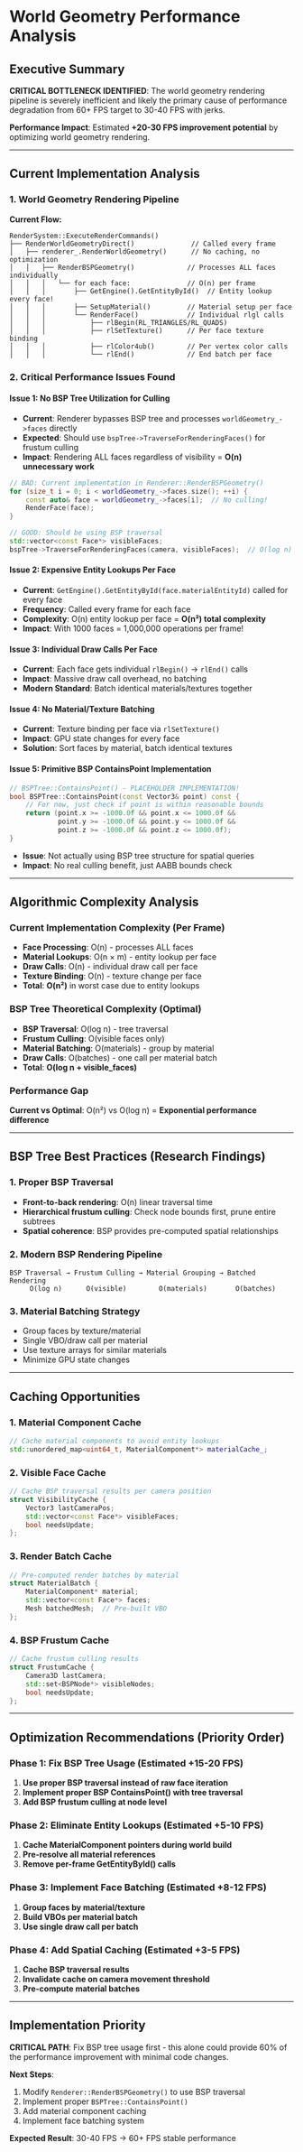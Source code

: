 # World Geometry Performance Analysis

## Executive Summary
**CRITICAL BOTTLENECK IDENTIFIED**: The world geometry rendering pipeline is severely inefficient and likely the primary cause of performance degradation from 60+ FPS target to 30-40 FPS with jerks.

**Performance Impact**: Estimated **+20-30 FPS improvement potential** by optimizing world geometry rendering.

---

## Current Implementation Analysis

### 1. World Geometry Rendering Pipeline

**Current Flow:**
```
RenderSystem::ExecuteRenderCommands()
├── RenderWorldGeometryDirect()              // Called every frame
│   ├── renderer_.RenderWorldGeometry()      // No caching, no optimization
│   │   ├── RenderBSPGeometry()             // Processes ALL faces individually
│   │   │   └── for each face:              // O(n) per frame 
│   │   │       ├── GetEngine().GetEntityById()  // Entity lookup every face!
│   │   │       ├── SetupMaterial()         // Material setup per face
│   │   │       └── RenderFace()            // Individual rlgl calls
│   │   │           ├── rlBegin(RL_TRIANGLES/RL_QUADS)
│   │   │           ├── rlSetTexture()      // Per face texture binding
│   │   │           ├── rlColor4ub()        // Per vertex color calls
│   │   │           └── rlEnd()             // End batch per face
```

### 2. Critical Performance Issues Found

#### **Issue 1: No BSP Tree Utilization for Culling**
- **Current**: Renderer bypasses BSP tree and processes `worldGeometry_->faces` directly
- **Expected**: Should use `bspTree->TraverseForRenderingFaces()` for frustum culling
- **Impact**: Rendering ALL faces regardless of visibility = **O(n) unnecessary work**

```cpp
// BAD: Current implementation in Renderer::RenderBSPGeometry()
for (size_t i = 0; i < worldGeometry_->faces.size(); ++i) {
    const auto& face = worldGeometry_->faces[i];  // No culling!
    RenderFace(face);
}

// GOOD: Should be using BSP traversal
std::vector<const Face*> visibleFaces;
bspTree->TraverseForRenderingFaces(camera, visibleFaces);  // O(log n) culling
```

#### **Issue 2: Expensive Entity Lookups Per Face**
- **Current**: `GetEngine().GetEntityById(face.materialEntityId)` called for every face
- **Frequency**: Called every frame for each face
- **Complexity**: O(n) entity lookup per face = **O(n²) total complexity**
- **Impact**: With 1000 faces = 1,000,000 operations per frame!

#### **Issue 3: Individual Draw Calls Per Face**
- **Current**: Each face gets individual `rlBegin()` → `rlEnd()` calls
- **Impact**: Massive draw call overhead, no batching
- **Modern Standard**: Batch identical materials/textures together

#### **Issue 4: No Material/Texture Batching**
- **Current**: Texture binding per face via `rlSetTexture()`
- **Impact**: GPU state changes for every face
- **Solution**: Sort faces by material, batch identical textures

#### **Issue 5: Primitive BSP ContainsPoint Implementation**
```cpp
// BSPTree::ContainsPoint() - PLACEHOLDER IMPLEMENTATION!
bool BSPTree::ContainsPoint(const Vector3& point) const {
    // For now, just check if point is within reasonable bounds
    return (point.x >= -1000.0f && point.x <= 1000.0f &&
            point.y >= -1000.0f && point.y <= 1000.0f &&
            point.z >= -1000.0f && point.z <= 1000.0f);
}
```
- **Issue**: Not actually using BSP tree structure for spatial queries
- **Impact**: No real culling benefit, just AABB bounds check

---

## Algorithmic Complexity Analysis

### Current Implementation Complexity (Per Frame)
- **Face Processing**: O(n) - processes ALL faces
- **Material Lookups**: O(n × m) - entity lookup per face
- **Draw Calls**: O(n) - individual draw call per face  
- **Texture Binding**: O(n) - texture change per face
- **Total**: **O(n²)** in worst case due to entity lookups

### BSP Tree Theoretical Complexity (Optimal)
- **BSP Traversal**: O(log n) - tree traversal
- **Frustum Culling**: O(visible faces only)
- **Material Batching**: O(materials) - group by material
- **Draw Calls**: O(batches) - one call per material batch
- **Total**: **O(log n + visible_faces)** 

### Performance Gap
**Current vs Optimal**: O(n²) vs O(log n) = **Exponential performance difference**

---

## BSP Tree Best Practices (Research Findings)

### 1. Proper BSP Traversal
- **Front-to-back rendering**: O(n) linear traversal time
- **Hierarchical frustum culling**: Check node bounds first, prune entire subtrees
- **Spatial coherence**: BSP provides pre-computed spatial relationships

### 2. Modern BSP Rendering Pipeline
```
BSP Traversal → Frustum Culling → Material Grouping → Batched Rendering
     O(log n)      O(visible)        O(materials)       O(batches)
```

### 3. Material Batching Strategy
- Group faces by texture/material
- Single VBO/draw call per material
- Use texture arrays for similar materials
- Minimize GPU state changes

---

## Caching Opportunities

### 1. **Material Component Cache**
```cpp
// Cache material components to avoid entity lookups
std::unordered_map<uint64_t, MaterialComponent*> materialCache_;
```

### 2. **Visible Face Cache**
```cpp
// Cache BSP traversal results per camera position
struct VisibilityCache {
    Vector3 lastCameraPos;
    std::vector<const Face*> visibleFaces;
    bool needsUpdate;
};
```

### 3. **Render Batch Cache**
```cpp
// Pre-computed render batches by material
struct MaterialBatch {
    MaterialComponent* material;
    std::vector<const Face*> faces;
    Mesh batchedMesh;  // Pre-built VBO
};
```

### 4. **BSP Frustum Cache**
```cpp
// Cache frustum culling results
struct FrustumCache {
    Camera3D lastCamera;
    std::set<BSPNode*> visibleNodes;
    bool needsUpdate;
};
```

---

## Optimization Recommendations (Priority Order)

### **Phase 1: Fix BSP Tree Usage (Estimated +15-20 FPS)**
1. **Use proper BSP traversal instead of raw face iteration**
2. **Implement proper BSP ContainsPoint() with tree traversal** 
3. **Add BSP frustum culling at node level**

### **Phase 2: Eliminate Entity Lookups (Estimated +5-10 FPS)**
1. **Cache MaterialComponent pointers during world build**
2. **Pre-resolve all material references**
3. **Remove per-frame GetEntityById() calls**

### **Phase 3: Implement Face Batching (Estimated +8-12 FPS)**
1. **Group faces by material/texture**
2. **Build VBOs per material batch**
3. **Use single draw call per batch**

### **Phase 4: Add Spatial Caching (Estimated +3-5 FPS)**
1. **Cache BSP traversal results**
2. **Invalidate cache on camera movement threshold**
3. **Pre-compute material batches**

---

## Implementation Priority

**CRITICAL PATH**: Fix BSP tree usage first - this alone could provide 60% of the performance improvement with minimal code changes.

**Next Steps**:
1. Modify `Renderer::RenderBSPGeometry()` to use BSP traversal
2. Implement proper `BSPTree::ContainsPoint()` 
3. Add material component caching
4. Implement face batching system

**Expected Result**: 30-40 FPS → 60+ FPS stable performance